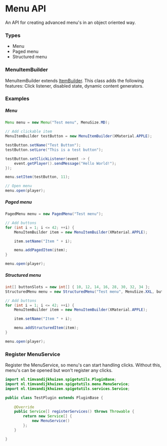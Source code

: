# Menu API
An API for creating advanced menu's in an object oriented way.

### Types
* Menu
* Paged menu
* Structured menu

### MenuItemBuilder
MenuItemBuilder extends [ItemBuilder](ITEM_BUILDER.md). This class adds the following features: Click listener, disabled state, dynamic content generators.

### Examples
##### Menu
```java
Menu menu = new Menu("Test menu", MenuSize.MD);

// Add clickable item
MenuItemBuilder testButton = new MenuItemBuilder(XMaterial.APPLE);

testButton.setName("Test Button");
testButton.setLore("This is a test button");

testButton.setClickListener(event -> {
    event.getPlayer().sendMessage("Hello World!");
});

menu.setItem(testButton, 11);

// Open menu
menu.open(player);
```

##### Paged menu
```java
PagedMenu menu = new PagedMenu("Test menu");

// Add buttons
for (int i = 1; i <= 42; ++i) {
    MenuItemBuilder item = new MenuItemBuilder(XMaterial.APPLE);

    item.setName("Item " + i);

    menu.addPagedItem(item);
}

menu.open(player);
```

##### Structured menu
```java
int[] buttonSlots = new int[] { 10, 12, 14, 16, 28, 30, 32, 34 };
StructuredMenu menu = new StructuredMenu("Test menu", MenuSize.XXL, buttonSlots);

// Add buttons
for (int i = 1; i <= 42; ++i) {
    MenuItemBuilder item = new MenuItemBuilder(XMaterial.APPLE);

    item.setName("Item " + i);

    menu.addStructuredItem(item);
}

menu.open(player);
```

### Register MenuService
Register the MenuService, so menu's can start handling clicks. Without this, menu's can be opened but won't register any clicks.

```java
import nl.timvandijkhuizen.spigotutils.PluginBase;
import nl.timvandijkhuizen.spigotutils.menu.MenuService;
import nl.timvandijkhuizen.spigotutils.services.Service;

public class TestPlugin extends PluginBase {
    
    @Override
    public Service[] registerServices() throws Throwable {
        return new Service[] {
            new MenuService()
        };
    }

}
```